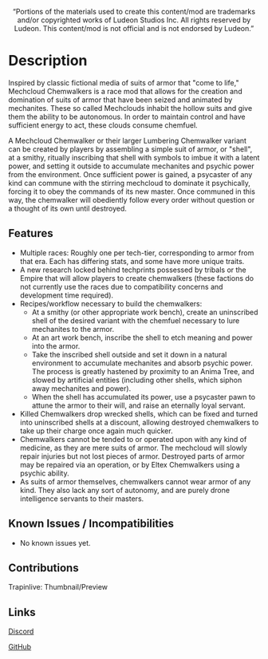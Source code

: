 <p align="center">
	“Portions of the materials used to create this content/mod are trademarks and/or copyrighted works of Ludeon Studios Inc. All rights reserved by Ludeon. This content/mod is not official and is not endorsed by Ludeon.”
</p>

# Description
Inspired by classic fictional media of suits of armor that "come to life," Mechcloud Chemwalkers is a race mod that allows for the creation and domination of suits of armor that have been seized and animated by mechanites. These so called Mechclouds inhabit the hollow suits and give them the ability to be autonomous. In order to maintain control and have sufficient energy to act, these clouds consume chemfuel.

A Mechcloud Chemwalker or their larger Lumbering Chemwalker variant can be created by players by assembling a simple suit of armor, or "shell", at a smithy, ritually inscribing that shell with symbols to imbue it with a latent power, and setting it outside to accumulate mechanites and psychic power from the environment. Once sufficient power is gained, a psycaster of any kind can commune with the stirring mechcloud to dominate it psychically, forcing it to obey the commands of its new master. Once communed in this way, the chemwalker will obediently follow every order without question or a thought of its own until destroyed.

## Features
* Multiple races: Roughly one per tech-tier, corresponding to armor from that era. Each has differing stats, and some have more unique traits.
* A new research locked behind techprints possessed by tribals or the Empire that will allow players to create chemwalkers (these factions do not currently use the races due to compatibility concerns and development time required).
* Recipes/workflow necessary to build the chemwalkers:
    - At a smithy (or other appropriate work bench), create an uninscribed shell of the desired variant with the chemfuel necessary to lure mechanites to the armor.
    - At an art work bench, inscribe the shell to etch meaning and power into the armor.
    - Take the inscribed shell outside and set it down in a natural environment to accumulate mechanites and absorb psychic power. The process is greatly hastened by proximity to an Anima Tree, and slowed by artificial entities (including other shells, which siphon away mechanites and power).
    - When the shell has accumulated its power, use a psycaster pawn to attune the armor to their will, and raise an eternally loyal servant.
* Killed Chemwalkers drop wrecked shells, which can be fixed and turned into uninscribed shells at a discount, allowing destroyed chemwalkers to take up their charge once again much quicker.
* Chemwalkers cannot be tended to or operated upon with any kind of medicine, as they are mere suits of armor. The mechcloud will slowly repair injuries but not lost pieces of armor. Destroyed parts of armor may be repaired via an operation, or by Eltex Chemwalkers using a psychic ability.
* As suits of armor themselves, chemwalkers cannot wear armor of any kind. They also lack any sort of autonomy, and are purely drone intelligence servants to their masters.

## Known Issues / Incompatibilities
* No known issues yet.

## Contributions
Trapinlive: Thumbnail/Preview

## Links
[Discord](https://discord.gg/udNCpbkABT)

[GitHub](https://github.com/RWDevathon/Mechcloud-Chemwalkers)
